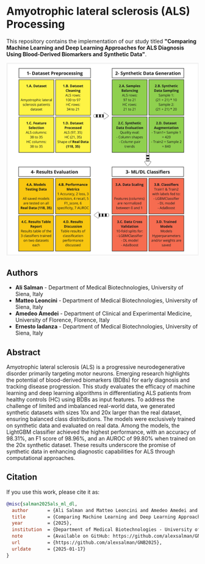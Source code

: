 Amyotrophic lateral sclerosis (ALS) Processing
==============================================

This repository contains the implementation of our study titled **"Comparing Machine Learning and Deep Learning Approaches for ALS Diagnosis Using Blood-Derived Biomarkers and Synthetic Data"**.

![Abstract](abstract.jpg)

## Authors

- **Ali Salman** - Department of Medical Biotechnologies, University of Siena, Italy
- **Matteo Leoncini** - Department of Medical Biotechnologies, University of Siena, Italy
- **Amedeo Amedei** - Department of Clinical and Experimental Medicine, University of Florence, Florence, Italy
- **Ernesto Iadanza** - Department of Medical Biotechnologies, University of Siena, Italy

## Abstract

Amyotrophic lateral sclerosis (ALS) is a progressive neurodegenerative disorder primarily targeting motor neurons. Emerging research highlights the potential of blood-derived biomarkers (BDBs) for early diagnosis and tracking disease progression. This study evaluates the efficacy of machine learning and deep learning algorithms in differentiating ALS patients from healthy controls (HC) using BDBs as input features. To address the challenge of limited and imbalanced real-world data, we generated synthetic datasets with sizes 10x and 20x larger than the real dataset, ensuring balanced class distributions. The models were exclusively trained on synthetic data and evaluated on real data. Among the models, the LightGBM classifier achieved the highest performance, with an accuracy of 98.31%, an F1 score of 98.96%, and an AUROC of 99.80% when trained on the 20x synthetic dataset. These results underscore the promise of synthetic data in enhancing diagnostic capabilities for ALS through computational approaches.

## Citation

If you use this work, please cite it as:

```bibtex
@misc{salman2025als_ml_dl,
  author       = {Ali Salman and Matteo Leoncini and Amedeo Amedei and Ernesto Iadanza},
  title        = {Comparing Machine Learning and Deep Learning Approaches for ALS Diagnosis Using Blood-Derived Biomarkers and Synthetic Data},
  year         = {2025},
  institution  = {Department of Medical Biotechnologies - University of Siena, Siena, Italy},
  note         = {Available on GitHub: https://github.com/alexsalman/GNB2025},
  url          = {https://github.com/alexsalman/GNB2025},
  urldate      = {2025-01-17}
}

